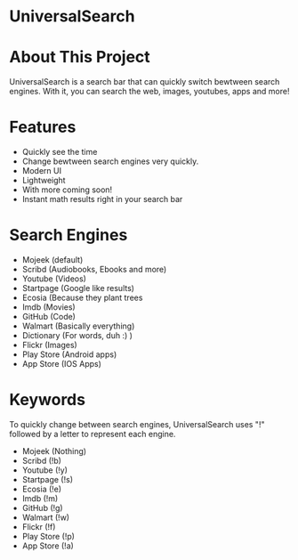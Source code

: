 # UniversalSearch

# About This Project
UniversalSearch is a search bar that can quickly switch bewtween search engines.
With it, you can search the web, images, youtubes, apps and more!

# Features
- Quickly see the time
- Change bewtween search engines very quickly.
- Modern UI
- Lightweight
- With more coming soon!
- Instant math results right in your search bar

# Search Engines
  - Mojeek (default)
  - Scribd (Audiobooks, Ebooks and more)
  - Youtube (Videos)
  - Startpage (Google like results)
  - Ecosia (Because they plant trees
  - Imdb (Movies)
  - GitHub (Code)
  - Walmart (Basically everything)
  - Dictionary (For words, duh :)  )
  - Flickr (Images)
  - Play Store (Android apps)
  - App Store (IOS Apps)
  
#  Keywords
To quickly change between search engines, UniversalSearch uses "!" followed by a letter to represent each engine.
- Mojeek (Nothing)
- Scribd (!b)
- Youtube (!y)
- Startpage (!s)
- Ecosia (!e)
- Imdb (!m)
- GitHub (!g)
- Walmart (!w)
- Flickr (!f)
- Play Store (!p)
- App Store (!a)
